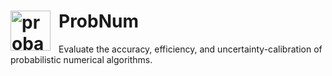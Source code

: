 # <a href="https://probnum-evaluation.readthedocs.io"><img align="left" src="https://raw.githubusercontent.com/probabilistic-numerics/probnum-evaluation/master/docs/source/img/logo/logo_narrow.png" alt="probabilistic numerics" width="64" style="padding-right: 10px; padding left: 10px;" title="ProbNum-Evaluation in Python"/></a> ProbNum



 Evaluate the accuracy, efficiency, and uncertainty-calibration of probabilistic numerical algorithms. 
